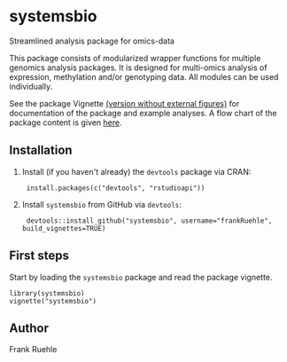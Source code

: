 # systemsbio #
Streamlined analysis package for omics-data

This package consists of modularized wrapper functions for multiple genomics analysis packages. 
It is designed for multi-omics analysis of expression, methylation and/or genotyping data. 
All modules can be used individually.

See the package Vignette [(version without external figures)](./vignettes/systemsbio.Rmd) for documentation of the package and example analyses. A flow chart of the package content is given [here](https://www.draw.io/?lightbox=1&highlight=0000ff&edit=_blank&layers=1&nav=1&title=Pipeline_Systems_Biology.html#Uhttps%3A%2F%2Fdrive.google.com%2Fuc%3Fid%3D12uDryY6msteXpXoty8qFtpvZjfTxz6MR%26export%3Ddownload).

## Installation

1. Install (if you haven't already) the `devtools` package via CRAN:

        install.packages(c("devtools", "rstudioapi"))
  
2. Install `systemsbio` from GitHub via `devtools`:

        devtools::install_github("systemsbio", username="frankRuehle", build_vignettes=TRUE)


## First steps
Start by loading the `systemsbio` package and read the package vignette.

    library(systemsbio)
    vignette("systemsbio")


## Author
Frank Ruehle